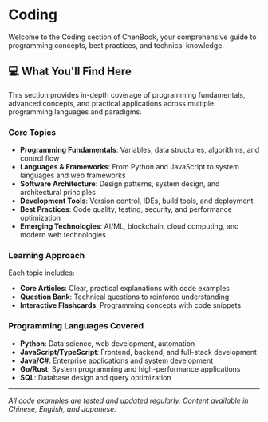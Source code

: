# Coding

Welcome to the Coding section of ChenBook, your comprehensive guide to programming concepts, best practices, and technical knowledge.

## 💻 What You'll Find Here

This section provides in-depth coverage of programming fundamentals, advanced concepts, and practical applications across multiple programming languages and paradigms.

### Core Topics

- **Programming Fundamentals**: Variables, data structures, algorithms, and control flow
- **Languages & Frameworks**: From Python and JavaScript to system languages and web frameworks
- **Software Architecture**: Design patterns, system design, and architectural principles
- **Development Tools**: Version control, IDEs, build tools, and deployment
- **Best Practices**: Code quality, testing, security, and performance optimization
- **Emerging Technologies**: AI/ML, blockchain, cloud computing, and modern web technologies

### Learning Approach

Each topic includes:
- **Core Articles**: Clear, practical explanations with code examples
- **Question Bank**: Technical questions to reinforce understanding
- **Interactive Flashcards**: Programming concepts with code snippets

### Programming Languages Covered

- **Python**: Data science, web development, automation
- **JavaScript/TypeScript**: Frontend, backend, and full-stack development
- **Java/C#**: Enterprise applications and system development
- **Go/Rust**: System programming and high-performance applications
- **SQL**: Database design and query optimization

---

*All code examples are tested and updated regularly. Content available in Chinese, English, and Japanese.*
